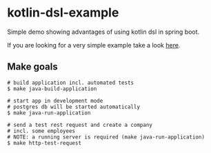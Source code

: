 # kotlin-dsl-example

Simple demo showing advantages of using kotlin dsl in spring boot.

If you are looking for a very simple example take a look [here](src/main/kotlin/de/larmic/kotlindsl/example/VerySimpleExample.kt).

## Make goals

```shell
# build application incl. automated tests
$ make java-build-application

# start app in development mode
# postgres db will be started automatically
$ make java-run-application

# send a test rest request and create a company
# incl. some employees
# NOTE: a running server is required (make java-run-application)
$ make http-test-request
```
